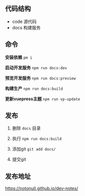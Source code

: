 ## 代码结构

* code 源代码
* docs 构建服务

## 命令

**安装依赖** `pm i`

**启动开发服务** `npm run docs:dev`

**预览开发服务** `npm run docs:preview`

**构建生产** `npm run docs:build`

**更新vuepress主题** `npm run vp-update`

## 发布

1. 删除 `docs` 目录

2. 执行 `npm run docs:build`
3. 添加git `git add docs/`
4. 提交git

## 发布地址

https://notonull.github.io/dev-notes/

